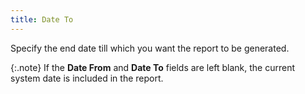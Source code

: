 ```yaml
---
title: Date To
---
```



Specify the end date till which you want the report to be generated.


{:.note}
If the **Date 
 From** and **Date To** fields  are left blank, the current system date is included in the report.
